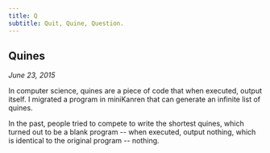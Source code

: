 ```yaml
---
title: Q
subtitle: Quit, Quine, Question.
---
```


## Quines

*June 23, 2015*

In computer science, quines are a piece of code that when executed,
output itself. I migrated a program in miniKanren that can generate an
infinite list of quines.

In the past, people tried to compete to write the shortest quines, which
turned out to be a blank program -- when executed, output nothing, which
is identical to the original program -- nothing.

